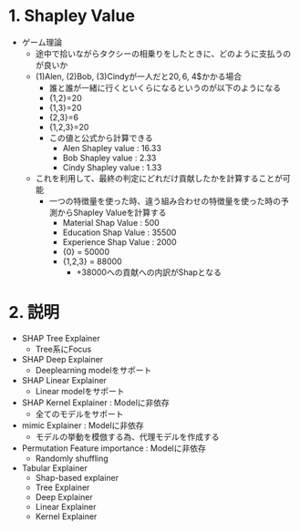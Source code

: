 # 1. Shapley Value
* ゲーム理論
    * 途中で拾いながらタクシーの相乗りをしたときに、どのように支払うのが良いか
    * (1)Alen, (2)Bob, (3)Cindyが一人だと20$, 6$, 4$かかる場合
        * 誰と誰が一緒に行くといくらになるというのが以下のようになる
        * {1,2}=20
        * {1,3}=20
        * {2,3}=6
        * {1,2,3}=20
        * この値と公式から計算できる
            * Alen Shapley value : 16.33
            * Bob Shapley value : 2.33
            * Cindy Shapley value : 1.33
    * これを利用して、最終の判定にどれだけ貢献したかを計算することが可能
        * 一つの特徴量を使った時、違う組み合わせの特徴量を使った時の予測からShapley Valueを計算する
            * Material Shap Value : 500
            * Education Shap Value : 35500
            * Experience Shap Value : 2000
            * {0} = 50000
            * {1,2,3} = 88000
                * +38000への貢献への内訳がShapとなる

# 2. 説明
* SHAP Tree Explainer
    * Tree系にFocus
* SHAP Deep Explainer
    * Deeplearning modelをサポート
* SHAP Linear Explainer
    * Linear modelをサポート
* SHAP Kernel Explainer : Modelに非依存
    * 全てのモデルをサポート
* mimic Explainer : Modelに非依存
    * モデルの挙動を模倣する為、代理モデルを作成する
* Permutation Feature importance : Modelに非依存
    * Randomly shuffling
* Tabular Explainer
    * Shap-based explainer
    * Tree Explainer
    * Deep Explainer
    * Linear Explainer
    * Kernel Explainer